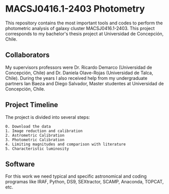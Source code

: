 # MACSJ0416.1-2403 Photometry
This repository contains the most important tools and codes to perform the photometric analysis of galaxy cluster MACSJ0416.1-2403. This project corresponds to my bachelor's thesis project at Universidad de Concepción, Chile.

## Collaborators
My supervisors professors were Dr. Ricardo Demarco (Universidad de Concepción, Chile) and Dr. Daniela Olave-Rojas (Universidad de Talca, Chile). During the years I also received help from my undergraduate partners Ian Baeza and Diego Salvador, Master studentes at Universidad de Concepción, Chile.

## Project Timeline
The project is divided into several steps:

    0. Download the data
    1. Image reduction and calibration
    2. Astrometric Calibration
    3. Photometric Calibration
    4. Limiting magnitudes and comparison with literature
    5. Characteristic luminosity
## Software
For this work we need typical and specific astronomical and coding programas like IRAF, Python, DS9, SEXtractor, SCAMP, Anaconda, TOPCAT, etc.
